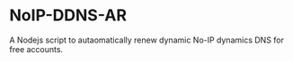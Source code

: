 # NoIP-DDNS-AR
A Nodejs script to autaomatically renew dynamic No-IP dynamics DNS for free accounts.

